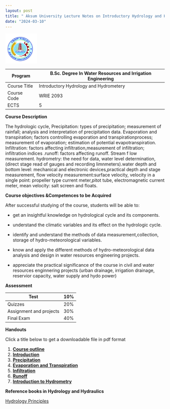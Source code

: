 ```yaml
---
layout: post
title: " Aksum University Lecture Notes on Introductory Hydrology and Hydrometry"
date: "2024-03-10"
---
```

  <img src="/assets/pictures/AKU_Logo.png" alt="AkU_Logo" style="width: 100px;"/>

Program   |   B.Sc. Degree In Water Resources and Irrigation Engineering
---|---
  Course Title |  Introductory Hydrology and Hydrometery
  Course Code | WRIE 2093  
   ECTS|   5

  **Course Description**

   The hydrologic cycle, Precipitation: types of precipitation; measurement of rainfall; analysis and interpretation of precipitation data. Evaporation and transpiration; factors controlling evaporation and transpirationprocess; measurement of evaporation; estimation of potential evapotranspiration. Infiltration: factors affecting infiltration,measurement of infiltration; infiltration indices .runoff: factors affecting runoff. Stream f low measurement. hydrometry: the need for data, water level determination,(direct stage read of gauges and recording limnmeters).water depth and bottom level: mechanical and electronic devices,practical depth and stage measurement, flow velocity measurement:surface velocity, velocity in a single point: propeller type current meter,pitot tube, electromagnetic current meter, mean velocity: salt screen and floats.

   **Course objectives &Competences to be Acquired**

   After successful studying of the course, students will be able to:

- get an insightful knowledge on hydrological cycle and its components.

- understand the climatic variables and its effect on the hydrologic cycle.

- identify and understand the methods of data measurement,collection, storage of hydro-meteorological variables.

- know and apply the different methods of hydro-meteorological data analysis and design in water resources engineering projects.

- appreciate the practical significance of the course in civil and water resources enginnering projects (urban drainage, irrigation drainage, reservior capacity, water supply and hydo power)

**Assessment**

Test   |   10%
    ---|---
  Quizzes |  20%
  Assignment and projects |   30%
  Final Exam |  40%

**Handouts**

Click a title below to get a downloadable file in pdf format

1. [**Course outline**](http://Mgebrekiros.github.io/IntroductoryHydrology/Courseoutline.pdf)
2. [**Introduction**](http://Mgebrekiros.github.io/IntroductoryHydrology/Introduction.pdf)
3. [**Precipitation**](http://Mgebrekiros.github.io/IntroductoryHydrology/Precipitation.pdf)
4. [**Evaporation and Transpiration**](http://Mgebrekiros.github.io/IntroductoryHydrology/EvaporationAndTranspiration.pdf)
5. [**Infiltration**](http://Mgebrekiros.github.io/IntroductoryHydrology/Infiltration.pdf)
6. [**Runoff**](http://Mgebrekiros.github.io/IntroductoryHydrology/runoff.pdf)
7. [**Introduction to Hydrometry**](http://Mgebrekiros.github.io/IntroductoryHydrology/Introduction_Hydrometry.pdf)

**Reference books in Hydrology and Hydraulics**

[Hydrology Principles](http://Mgebrekiros.github.io/books/Hydrology_Principles.pdf)
